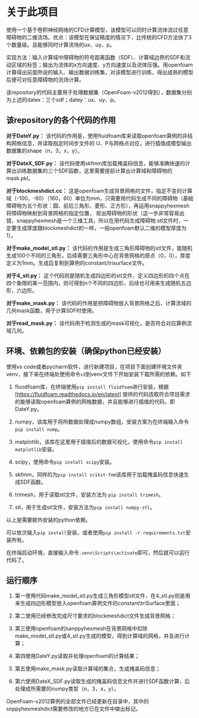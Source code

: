 # __关于此项目__

使用一个基于卷积神经网络的CFD计算模型，该模型可以同时计算流体流过任意障碍物的二维流场。优点：该模型在保证精度的情况下，比传统的CFD方法快了3个数量级。且能够同时计算流场的ux、uy、p。  

 实现方法：输入计算域中障碍物的符号距离函数（SDF）、计算域边界的SDF和流动区域的标签；输出为流体的x方向速度、y方向速度以及流体压强。用openfoam计算得出前面所说的输入、输出数据训练集，对该模型进行训练，得出成熟的模型后便可对任意障碍物的流场计算。

该repository的代码主要用于处理数据集（OpenFoam-v2012得到），数据集分别为上述的datex：三个sdf；datey：ux、uy、p。

## **该repository的各个代码的作用** 

**对于DateY.py：** 该代码的作用是，使用fluidfoam库来读取openfoam算例的非结构网格信息，并读取指定时间步文件的 U、P与网格点对应，进行插值成模型输出数据集的shape（n，3，x，y）。

**对于DateX_SDF.py：** 该代码使用skfmm库加载掩盖码信息，能够准确快速的计算出训练数据集的三个SDF函数，这里需要提前计算出计算域和障碍物的mask.pkl。

**对于blockmeshdict.cc：** 这是openfoam生成背景网格的文件，指定不变的计算域（-100，-60）（160，60）单位为mm，只需要用代码生成不同的障碍物（基础障碍物为五个形状：圆、前后三角形、菱形、正方形），再运用snappyhexmesh将障碍物映射到背景网格的指定位置， 抠出障碍物的形状（这一步非常容易出错，snappyhexmesh是一个三维工具，所以在用代码生成障碍物.stl文件时，一定要生成厚度跟blockmeshdict的一样，一般openfoam默认二维的模型厚度为1）。

**对于make_model_stl.py：** 该代码的作用是生成三角形障碍物的stl文件，能随机生成100个不同的三角形，后续需要三角形中心在背景网格的原点（0，0），厚度定义为1mm。生成后复制到算例的constant/trisurface文件。

**对于4_stl.py：** 这个代码则是随机生成四边形的stl文件，定义四边形的四个点在四个象限的某一范围内，则可得到n个不同的四边形，后续也可用来生成随机五边形，六边形。

**对于make_mask.py：** 该代码的作用是把障碍物放入背景网格之后，计算流域的几何mask函数，用于计算SDF时使用。

**对于read_mask.py：** 该代码用于检测生成的mask可视化，是否符合对应算例流域几何。

## **环境、依赖包的安装（确保python已经安装）** 

使用vs code或者pycharm软件，进行新建项目，在项目下面创建环境文件夹venv，接下来在终端处使用命令`cd`到venv文件下开始安装下载所需的依赖。如下

1. fluodfoam库，在终端使用`pip install fluidfoam`进行安装，根据 [https://fluidfoam.readthedocs.io/en/latest] 提供的代码选取符合项目需求的能够读取openfoam算例的网格数据，并且能够进行插值的代码，即DateY.py。

2. numpy，该库用于将所数据处理成numpy数组，安装方案为在终端输入命令`pip install nump`。 

3. matplotlib，该库在这里用于插值后的数据可视化，使用命令`pip install matplotlib`安装。

4. scipy，使用命令`pip install scipy`安装。 

5. skfmm，同样的为`pip install scikit-fmm`该库用于加载掩盖码信息快速生成SDF函数。

6. trimesh，用于读取stl文件，安装方法为 `pip install trimesh`。

7. stl，用于生成stl文件，安装方法为`pip install numpy-stl`。

以上是需要额外安装的python依赖。

可以依次输入`pip install`安装，或者使用`pip install -r requirements.txt`安装所有。

在终端启动环境，直接输入命令`.venv\Scripts\activate`即可，然后就可以运行代码了。

## **运行顺序** 

1. 第一使用代码make_model_stl.py生成三角形模型stl文件，在4_stl.py则是用来生成四边形模型放入openfoam算例文件的constant\triSurface里面；

2. 第二使用已经修改完成尺寸要求的blockmeshdict文件生成背景网格；

3. 第三使用openfoam的sanppyhexmesh在背景网格中扣除make_model_stl.py或4_stl.py生成的模型，得到计算域的网格，并及进行计算；

4. 第四使用DateY.py读取并处理openfoam的计算结果；

5. 第五使用make_mask.py读取计算域的集合，生成掩盖码信息；

6. 第六使用DateX_SDF.py读取生成的掩盖码信息文件并进行SDF函数计算，后处理成所需要的numpy类型（n，3，x，y）。

OpenFoam-v2012算例的全部文件已经更新在目录中，其中的snppyhexmeshdict需要修改的地方已在文件中做出标记。
